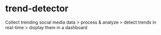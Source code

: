 # trend-detector
Collect trending social media data > process &amp; analyze > detect trends in real-time > display them in a dashboard
